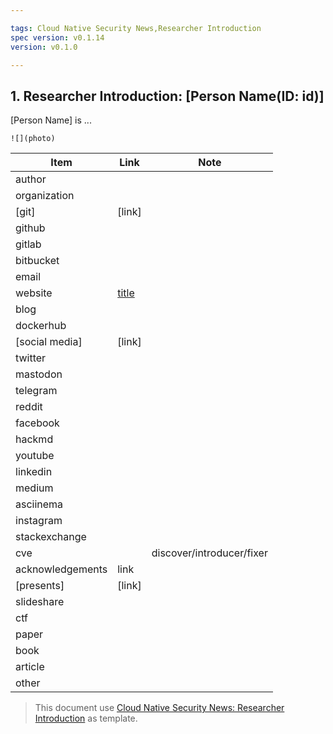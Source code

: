 ```yaml
---

tags: Cloud Native Security News,Researcher Introduction
spec version: v0.1.14
version: v0.1.0

---
```


## 1. Researcher Introduction: [Person Name(ID: id)]

[Person Name] is ...

`![](photo)`


| Item             | Link      | Note |
|------------------|-----------|------|
| author           |
| organization     |
| [git]            | [link]    |
| github           |
| gitlab           |
| bitbucket        |
| email            |
| website          | [title]() |
| blog             |
| dockerhub        |           |
| [social media]   | [link]    |
| twitter          |
| mastodon         |
| telegram         |
| reddit           |
| facebook         |
| hackmd           |
| youtube          |
| linkedin         |
| medium           |
| asciinema        |
| instagram        |
| stackexchange    |
| cve              |           | discover/introducer/fixer |
| acknowledgements | link      |
| [presents]       | [link]    |
| slideshare       |
| ctf              |
| paper            |
| book             |
| article          |
| other            |

> This document use [Cloud Native Security News: Researcher Introduction](https://github.com/cloud-native-security-news/spec/blob/main/researcher-introduction.md) as template.
